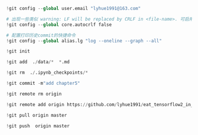 ```python
!git config --global user.email "lyhue1991@163.com"

# 出现一些类似 warning: LF will be replaced by CRLF in <file-name>. 可启用如下设置。
!git config --global core.autocrlf false

# 配置打印历史commit的快捷命令
!git config --global alias.lg "log --oneline --graph --all"
```

```python
!git init
```

```python
!git add  ./data/*  *.md 
```

```python
!git rm  ./.ipynb_checkpoints/*
```

```python
!git commit -m"add chapter5"
```

```python
!git remote rm origin 
```

```python
!git remote add origin https://github.com/lyhue1991/eat_tensorflow2_in_30_days
```

```python
!git pull origin master 
```

```python
!git push  origin master 
```
